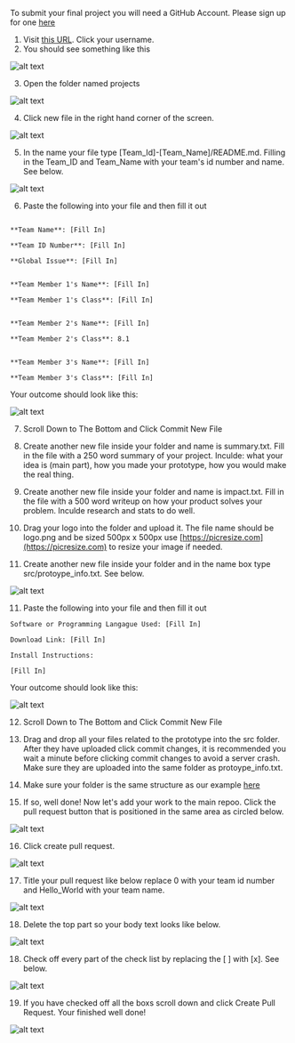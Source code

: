 To submit your final project you will need a GitHub Account. Please sign up for one [here](https://github.com/join)

1. Visit [this URL](https://github.com/gemssingaporestudentcouncil/innovationweek2020/fork). Click your username.
2. You should see something like this

![alt text](https://github.com/gemssingaporestudentcouncil/innovationweek2020/blob/master/resources/submitimages/Screen%20Shot%202019-12-29%20at%209.13.46%20AM.png "Your new forked Repo")

3. Open the folder named projects

![alt text](https://github.com/gemssingaporestudentcouncil/innovationweek2020/blob/master/resources/submitimages/Screen%20Shot%202019-12-29%20at%209.13.46%20AM%20Edited.png?raw=true)

4. Click new file in the right hand corner of the screen.

![alt text](https://github.com/gemssingaporestudentcouncil/innovationweek2020/blob/master/resources/submitimages/Screen%20Shot%202019-12-29%20at%209.14.02%20AM.png?raw=true)

5. In the name your file type [Team_Id]-[Team_Name]/README.md. Filling in the Team_ID and Team_Name with your team's id number and name. See below.

![alt text](https://github.com/gemssingaporestudentcouncil/innovationweek2020/blob/master/resources/submitimages/Screen%20Shot%202019-12-29%20at%209.15.25%20AM.png?raw=true)

6. Paste the following into your file and then fill it out

```

**Team Name**: [Fill In]

**Team ID Number**: [Fill In]

**Global Issue**: [Fill In]


**Team Member 1's Name**: [Fill In]

**Team Member 1's Class**: [Fill In]


**Team Member 2's Name**: [Fill In]

**Team Member 2's Class**: 8.1


**Team Member 3's Name**: [Fill In]

**Team Member 3's Class**: [Fill In]

```

Your outcome should look like this:

![alt text](https://github.com/gemssingaporestudentcouncil/innovationweek2020/blob/master/resources/submitimages/Screen%20Shot%202019-12-29%20at%209.21.55%20AM.png?raw=true)

7. Scroll Down to The Bottom and Click Commit New File

8. Create another new file inside your folder and name is summary.txt. Fill in the file with a 250 word summary of your project. Inculde: what your idea is (main part), how you made your prototype, how you would make the real thing.

9. Create another new file inside your folder and name is impact.txt. Fill in the file with a 500 word writeup on how your product solves your problem. Inculde research and stats to do well.

10. Drag your logo into the folder and upload it. The file name should be logo.png and be sized 500px x 500px use [https://picresize.com](https://picresize.com) to resize your image if needed.

10. Create another new file inside your folder and in the name box type src/protoype_info.txt. See below.

![alt text](https://github.com/gemssingaporestudentcouncil/innovationweek2020/blob/master/resources/submitimages/Screen%20Shot%202019-12-29%20at%209.27.45%20AM.png?raw=true)

11. Paste the following into your file and then fill it out

```
Software or Programming Langague Used: [Fill In]

Download Link: [Fill In]

Install Instructions: 

[Fill In]

```

Your outcome should look like this:

![alt text](https://github.com/gemssingaporestudentcouncil/innovationweek2020/blob/master/resources/submitimages/Screen%20Shot%202019-12-29%20at%2011.00.20%20AM.png?raw=true)

12. Scroll Down to The Bottom and Click Commit New File

13. Drag and drop all your files related to the prototype into the src folder. After they have uploaded click commit changes, it is recommended you wait a minute before clicking commit changes to avoid a server crash. Make sure they are uploaded into the same folder as protoype_info.txt.

14. Make sure your folder is the same structure as our example [here](https://github.com/gemssingaporestudentcouncil/innovationweek2020/tree/master/projects/0-Hello_World)

15. If so, well done! Now let's add your work to the main repoo. Click the pull request button that is positioned in the same area as circled below.

![alt text](https://github.com/gemssingaporestudentcouncil/innovationweek2020/blob/master/resources/submitimages/Screen%20Shot%202019-12-29%20at%209.32.22%20AM.png?raw=true)

16. Click create pull request.

![alt text](https://github.com/gemssingaporestudentcouncil/innovationweek2020/blob/master/resources/submitimages/Screen%20Shot%202019-12-29%20at%209.32.46%20AM.png?raw=true)

17. Title your pull request like below replace 0 with your team id number and Hello_World with your team name.

![alt text](https://github.com/gemssingaporestudentcouncil/innovationweek2020/blob/master/resources/submitimages/Screen%20Shot%202019-12-29%20at%209.33.56%20AM.png?raw=true)

18. Delete the top part so your body text looks like below.

![alt text](https://github.com/gemssingaporestudentcouncil/innovationweek2020/blob/master/resources/submitimages/Screen%20Shot%202019-12-29%20at%209.34.06%20AM.png?raw=true)

18. Check off every part of the check list by replacing the [ ] with [x]. See below.

![alt text](https://github.com/gemssingaporestudentcouncil/innovationweek2020/blob/master/resources/submitimages/Screen%20Shot%202019-12-29%20at%209.34.14%20AM.png?raw=true)

19. If you have checked off all the boxs scroll down and click Create Pull Request. Your finished well done!

![alt text](https://github.com/gemssingaporestudentcouncil/innovationweek2020/blob/master/resources/submitimages/pr.png?raw=true)
